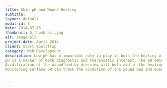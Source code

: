 ```yaml
---
title: Skin pH and Wound Healing
subtitle: 
layout: default
modal-id: 6
date: 2014-07-15
thumbnail: 6_thumbnail.jpg
alt: image-alt
project-date: April 2014
client: Start Bootstrap
category: Web Development
description: Low pH has a important role to play in both the healing of and treatment of chronic and acute wounds by affecting enzymatic biosynthesis, cell proliferation, immuno-response, biofilms and antimicrobial efficacy.
pH is a marker of both diagnostic and theranostic interest. The pH detecting methods for wound healing have being actively developing. 
Acidification of the wound bed by dressing will both aid in the healing of the wound and control poly-microbial infections.
Monitoring surface pH can track the condition of the wound bed and eventually aid in determining the wound’s response to treatment.


---
```

